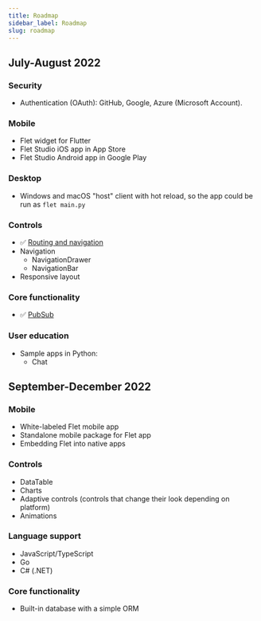 ```yaml
---
title: Roadmap
sidebar_label: Roadmap
slug: roadmap
---
```


## July-August 2022

### Security

* Authentication (OAuth): GitHub, Google, Azure (Microsoft Account).

### Mobile

* Flet widget for Flutter
* Flet Studio iOS app in App Store
* Flet Studio Android app in Google Play

### Desktop

* Windows and macOS "host" client with hot reload, so the app could be run as `flet main.py`

### Controls

* :white_check_mark: [Routing and navigation](/docs/guides/python/navigation-and-routing)
* Navigation
    * NavigationDrawer
    * NavigationBar
* Responsive layout

### Core functionality

* :white_check_mark: [PubSub](/docs/guides/python/pub-sub)

### User education

* Sample apps in Python:
    * Chat

## September-December 2022

### Mobile

* White-labeled Flet mobile app
* Standalone mobile package for Flet app
* Embedding Flet into native apps

### Controls

* DataTable
* Charts
* Adaptive controls (controls that change their look depending on platform)
* Animations

### Language support

* JavaScript/TypeScript
* Go
* C# (.NET)

### Core functionality

* Built-in database with a simple ORM